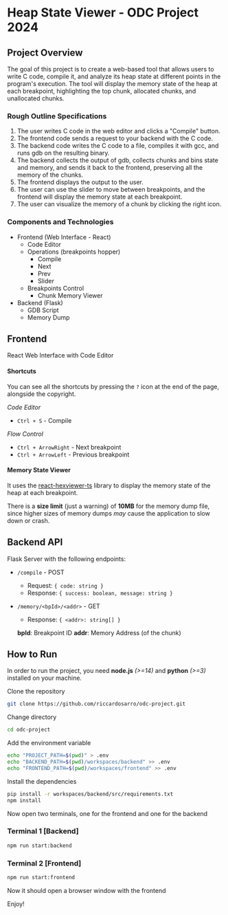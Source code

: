 # Heap State Viewer - ODC Project 2024

## Project Overview
The goal of this project is to create a web-based tool that allows users to write C code, compile it, and analyze its heap state at different points in the program's execution. The tool will display the memory state of the heap at each breakpoint, highlighting the top chunk, allocated chunks, and unallocated chunks.

### Rough Outline Specifications
1. The user writes C code in the web editor and clicks a "Compile" button.
2. The frontend code sends a request to your backend with the C code.
3. The backend code writes the C code to a file, compiles it with gcc, and runs gdb on the resulting binary.
4. The backend collects the output of gdb, collects chunks and bins state and memory, and sends it back to the frontend, preserving all the memory of the chunks.
5. The frontend displays the output to the user.
6. The user can use the slider to move between breakpoints, and the frontend will display the memory state at each breakpoint.
7. The user can visualize the memory of a chunk by clicking the right icon.

### Components and Technologies
- Frontend (Web Interface - React)
    - Code Editor
    - Operations (breakpoints hopper)
        - Compile
        - Next
        - Prev
        - Slider
    - Breakpoints Control 
        - Chunk Memory Viewer
- Backend (Flask)
    - GDB Script
    - Memory Dump

## Frontend

React Web Interface with Code Editor
#### Shortcuts
You can see all the shortcuts by pressing the `?` icon at the end of the page, alongside the copyright.

*Code Editor*
- `Ctrl + S` - Compile

*Flow Control*
- `Ctrl + ArrowRight` - Next breakpoint
- `Ctrl + ArrowLeft` - Previous breakpoint

#### Memory State Viewer
It uses the [react-hexviewer-ts](https://github.com/KondakovArtem/react-hexviewer-ts) library to display the memory state of the heap at each breakpoint. 

There is a **size limit** (just a warning) of **10MB** for the memory dump file, since higher sizes of memory dumps *may* cause the application to slow down or crash.

## Backend API
Flask Server with the following endpoints:
- `/compile` - POST
    - Request: `{ code: string }`
    - Response: `{ success: boolean, message: string }`
- `/memory/<bpId>/<addr>` - GET
    - Response: `{ <addr>: string[] }`

    **bpId**: Breakpoint ID
    **addr**: Memory Address (of the chunk)

## How to Run
In order to run the project, you need **node.js** *(>=14)* and **python** *(>=3)* installed on your machine.

Clone the repository
```bash
git clone https://github.com/riccardosarro/odc-project.git
```

Change directory
```bash
cd odc-project
```

Add the environment variable
```bash
echo "PROJECT_PATH=$(pwd)" > .env
echo "BACKEND_PATH=$(pwd)/workspaces/backend" >> .env
echo "FRONTEND_PATH=$(pwd)/workspaces/frontend" >> .env
```

Install the dependencies

```bash
pip install -r workspaces/backend/src/requirements.txt
npm install
```

Now open two terminals, one for the frontend and one for the backend

### Terminal 1 [Backend]
```bash
npm run start:backend
```

### Terminal 2 [Frontend]
```bash
npm run start:frontend
```

Now it should open a browser window with the frontend

Enjoy!
